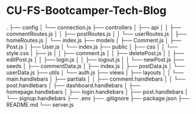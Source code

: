 # CU-FS-Bootcamper-Tech-Blog


.
├── config
│   └── connection.js
├── controllers
│   ├── api
│   │   ├── commentRoutes.js
│   │   ├── postRoutes.js
│   │   └── userRoutes.js
│   ├── homeRoutes.js
│   └── index.js
├── models
│   ├── Comment.js
│   ├── Post.js
│   ├── User.js
│   └── index.js
├── public
│   ├── css
│   │   └── style.css
│   ├── js
│   │   ├── comment.js
│   │   ├── deletePost.js
│   │   ├── editPost.js
│   │   ├── login.js
│   │   ├── logout.js
│   │   └── newPost.js
├── seeds
│   ├── commentData.js
│   ├── index.js
│   ├── postData.js
│   └── userData.js
├── utils
│   └── auth.js
├── views
│   ├── layouts
│   │   └── main.handlebars
│   ├── partials
│   │   ├── comment.handlebars
│   │   └── post.handlebars
│   ├── dashboard.handlebars
│   ├── homepage.handlebars
│   ├── login.handlebars
│   ├── post.handlebars
│   └── signup.handlebars
├── .env
├── .gitignore
├── package.json
├── README.md
└── server.js
